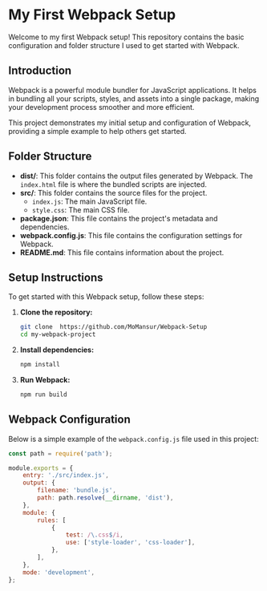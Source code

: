 # My First Webpack Setup

Welcome to my first Webpack setup! This repository contains the basic configuration and folder structure I used to get started with Webpack.

## Introduction

Webpack is a powerful module bundler for JavaScript applications. It helps in bundling all your scripts, styles, and assets into a single package, making your development process smoother and more efficient.

This project demonstrates my initial setup and configuration of Webpack, providing a simple example to help others get started.

## Folder Structure

- **dist/**: This folder contains the output files generated by Webpack. The `index.html` file is where the bundled scripts are injected.
- **src/**: This folder contains the source files for the project.
  - `index.js`: The main JavaScript file.
  - `style.css`: The main CSS file.
- **package.json**: This file contains the project's metadata and dependencies.
- **webpack.config.js**: This file contains the configuration settings for Webpack.
- **README.md**: This file contains information about the project.

## Setup Instructions

To get started with this Webpack setup, follow these steps:

1. **Clone the repository:**
    ```sh
    git clone  https://github.com/MoMansur/Webpack-Setup
    cd my-webpack-project
    ```

2. **Install dependencies:**
    ```sh
    npm install
    ```

3. **Run Webpack:**
    ```sh
    npm run build
    ```

## Webpack Configuration

Below is a simple example of the `webpack.config.js` file used in this project:

```js
const path = require('path');

module.exports = {
    entry: './src/index.js',
    output: {
        filename: 'bundle.js',
        path: path.resolve(__dirname, 'dist'),
    },
    module: {
        rules: [
            {
                test: /\.css$/i,
                use: ['style-loader', 'css-loader'],
            },
        ],
    },
    mode: 'development',
};

